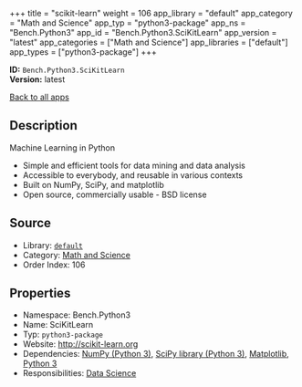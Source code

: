 ﻿+++
title = "scikit-learn"
weight = 106
app_library = "default"
app_category = "Math and Science"
app_typ = "python3-package"
app_ns = "Bench.Python3"
app_id = "Bench.Python3.SciKitLearn"
app_version = "latest"
app_categories = ["Math and Science"]
app_libraries = ["default"]
app_types = ["python3-package"]
+++

**ID:** `Bench.Python3.SciKitLearn`  
**Version:** latest  
<!--more-->

[Back to all apps](/apps/)

## Description
Machine Learning in Python

- Simple and efficient tools for data mining and data analysis
- Accessible to everybody, and reusable in various contexts
- Built on NumPy, SciPy, and matplotlib
- Open source, commercially usable - BSD license

## Source

* Library: [`default`](/app_libraries/default)
* Category: [Math and Science](/app_categories/math-and-science)
* Order Index: 106

## Properties

* Namespace: Bench.Python3
* Name: SciKitLearn
* Typ: `python3-package`
* Website: <http://scikit-learn.org>
* Dependencies: [NumPy (Python 3)](/apps/Bench.Python3.NumPy), [SciPy library (Python 3)](/apps/Bench.Python3.SciPyLib), [Matplotlib](/apps/Bench.Python.Matplotlib), [Python 3](/apps/Bench.Python3)
* Responsibilities: [Data Science](/apps/Bench.Group.DataScience)

